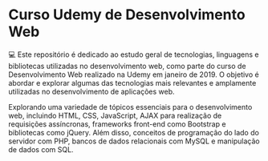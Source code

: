 # Curso Udemy de Desenvolvimento Web
💻 Este repositório é dedicado ao estudo geral de tecnologias, linguagens e bibliotecas utilizadas no desenvolvimento web, como parte do curso de Desenvolvimento Web realizado na Udemy em janeiro de 2019. O objetivo é abordar e explorar algumas das tecnologias mais relevantes e amplamente utilizadas no desenvolvimento de aplicações web.

Explorando uma variedade de tópicos essenciais para o desenvolvimento web, incluindo HTML, CSS, JavaScript, AJAX para realização de requisições assíncronas, frameworks front-end como Bootstrap e bibliotecas como jQuery. Além disso, conceitos de programação do lado do servidor com PHP, bancos de dados relacionais com MySQL e manipulação de dados com SQL.
